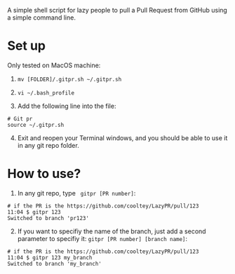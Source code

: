 A simple shell script for lazy people to pull a Pull Request from GitHub using a simple command line.

# Set up
Only tested on MacOS machine:

1. `mv [FOLDER]/.gitpr.sh ~/.gitpr.sh`

2. `vi ~/.bash_profile`

3. Add the following line into the file:
  ```
  # Git pr
  source ~/.gitpr.sh
  ```

4. Exit and reopen your Terminal windows, and you should be able to use it in any git repo folder.


# How to use?
1. In any git repo, type ` gitpr [PR number]`:
```
# if the PR is the https://github.com/cooltey/LazyPR/pull/123
11:04 $ gitpr 123
Switched to branch 'pr123'

```

2. If you want to specifiy the name of the branch, just add a second parameter to specifiy it: `gitpr [PR number] [branch name]`:
```
# if the PR is the https://github.com/cooltey/LazyPR/pull/123
11:04 $ gitpr 123 my_branch
Switched to branch 'my_branch'
```
